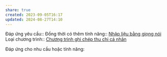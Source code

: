 ```yaml
---
share: true
created: 2023-09-05T16:17
updated: 2024-08-27T14:10
---
```

Đáp ứng yêu cầu:: 
Đồng thời có thêm tính năng:: [Nhập liệu bằng giọng nói](./Nh%E1%BA%ADp%20li%E1%BB%87u%20b%E1%BA%B1ng%20gi%E1%BB%8Dng%20n%C3%B3i.md)
Loại chương trình:: [Chương trình ghi chép thu chi cá nhân](../../4%20Lo%E1%BA%A1i%20ch%C6%B0%C6%A1ng%20tr%C3%ACnh/Ch%C6%B0%C6%A1ng%20tr%C3%ACnh%20ghi%20ch%C3%A9p%20thu%20chi%20c%C3%A1%20nh%C3%A2n.md)

Đáp ứng cho nhu cầu hoặc tính năng:

